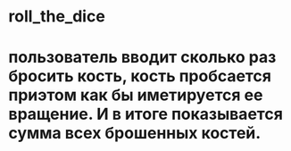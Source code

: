 # roll_the_dice

# пользователь вводит сколько раз бросить кость, кость пробсается приэтом как бы иметируется ее вращение. И в итоге показывается сумма всех брошенных костей.
